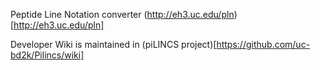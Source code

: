 Peptide Line Notation converter
(http://eh3.uc.edu/pln)[http://eh3.uc.edu/pln]

Developer Wiki is maintained in (piLINCS project)[https://github.com/uc-bd2k/Pilincs/wiki]
